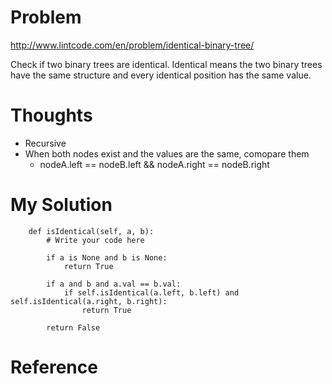 # Problem

http://www.lintcode.com/en/problem/identical-binary-tree/

Check if two binary trees are identical. Identical means the two binary trees have the same structure and every identical position has the same value.

# Thoughts

- Recursive
- When both nodes exist and the values are the same, comopare them
    - nodeA.left == nodeB.left && nodeA.right == nodeB.right

# My Solution

```
    def isIdentical(self, a, b):
        # Write your code here
        
        if a is None and b is None:
            return True
        
        if a and b and a.val == b.val:
            if self.isIdentical(a.left, b.left) and self.isIdentical(a.right, b.right):
                return True
        
        return False
```

# Reference